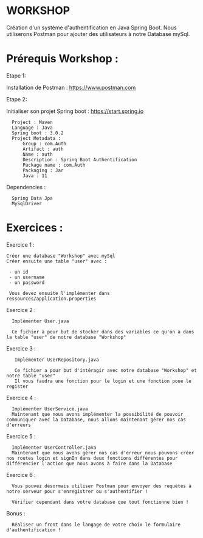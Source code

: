# WORKSHOP

Création d'un système d'authentification en Java Spring Boot.
Nous utiliserons Postman pour ajouter des utilisateurs à notre Database mySql.


# Prérequis Workshop :

Etape 1:

  Installation de Postman : https://www.postman.com

Etape 2:
  
  Initialiser son projet Spring boot : https://start.spring.io
      
      Project : Maven
      Language : Java
      Spring boot : 3.0.2
      Project Metadata :
          Group : com.Auth
          Artifact : auth
          Name : auth
          Description : Spring Boot Authentification
          Package name : com.Auth
          Packaging : Jar
          Java : 11
          
  Dependencies :
  
      Spring Data Jpa
      MySqlDriver

 
 # Exercices :
 
 
 Exercice 1 :
 
    Créer une database "Workshop" avec mySql
    Créer ensuite une table "user" avec :
     
     - un id
     - un username
     - un password 
     
     Vous devez ensuite l'implémenter dans ressources/application.properties
     
  Exercice 2 :
 
      Implémenter User.java
      
      Ce fichier a pour but de stocker dans des variables ce qu'on a dans la table "user" de notre database "Workshop"
  
  Exercice 3 :
        
       Implémenter UserRepository.java
       
       Ce fichier a pour but d'intéragir avec notre database "Workshop" et notre table "user"
       Il vous faudra une fonction pour le login et une fonction poue le register
  
  Exercice 4 :
  
      Implémenter UserService.java
      Maintenant que nous avons implémenter la possibilité de pouvoir communiquer avec la Database, nous allons maintenant gérer nos cas d'erreurs
      
  Exercice 5 :
  
      Implémenter UserController.java
      Maintenant que nous avons gérer nos cas d'erreur nous pouvons créer nos routes login et signIn dans deux fonctions différentes pour différencier l'action que nous avons à faire dans la Database
      
     
      
  Exercice 6 :
  
      Vous pouvez désormais utiliser Postman pour envoyer des requètes à notre serveur pour s'enregistrer ou s'authentifier !
      
      Vérifier cependant dans votre database que tout fonctionne bien !
      
  
  Bonus :
  
      Réaliser un front dans le langage de votre choix le formulaire d'authentification !
      
    
      
      
       
  
 
